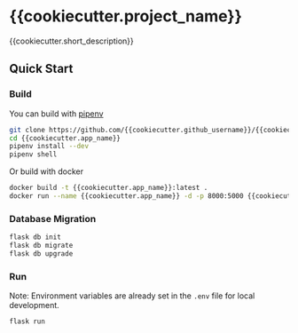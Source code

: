# {{cookiecutter.project_name}}

{{cookiecutter.short_description}}

## Quick Start

### Build

You can build with [pipenv](https://github.com/pypa/pipenv)

``` bash
git clone https://github.com/{{cookiecutter.github_username}}/{{cookiecutter.app_name}}
cd {{cookiecutter.app_name}}
pipenv install --dev
pipenv shell
```

Or build with docker

``` bash
docker build -t {{cookiecutter.app_name}}:latest .
docker run --name {{cookiecutter.app_name}} -d -p 8000:5000 {{cookiecutter.app_name}}:latest
```

### Database Migration

``` bash
flask db init
flask db migrate
flask db upgrade
```

### Run

Note: Environment variables are already set in the `.env` file for local development.

``` bash
flask run
```
